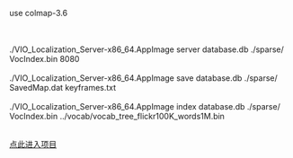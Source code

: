 use colmap-3.6




<br><br>
./VIO_Localization_Server-x86_64.AppImage server database.db ./sparse/ VocIndex.bin 8080
<br><br>
./VIO_Localization_Server-x86_64.AppImage save database.db ./sparse/ SavedMap.dat keyframes.txt
<br><br>
./VIO_Localization_Server-x86_64.AppImage index database.db ./sparse/ VocIndex.bin ../vocab/vocab_tree_flickr100K_words1M.bin
<br><br>

[点此进入项目](https://github.com/ZUXTUO/VIO_Runner.git)